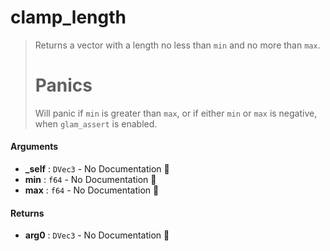 # clamp\_length

>  Returns a vector with a length no less than `min` and no more than `max`.
>  # Panics
>  Will panic if `min` is greater than `max`, or if either `min` or `max` is negative, when `glam_assert` is enabled.

#### Arguments

- **\_self** : `DVec3` \- No Documentation 🚧
- **min** : `f64` \- No Documentation 🚧
- **max** : `f64` \- No Documentation 🚧

#### Returns

- **arg0** : `DVec3` \- No Documentation 🚧